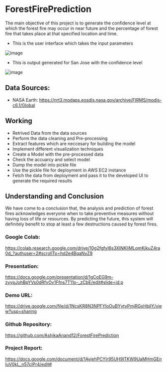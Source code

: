 # ForestFirePrediction
The main objective of this project is to generate the confidence level at which the forest fire may occur in near future and the percentage of forest fire that takes place at that specified location and time.

* This is the user interface which takes the input parameters

![image](https://user-images.githubusercontent.com/90420965/145670795-7dcfc795-ba20-44a6-baef-ee4f9a5923c0.png)


* This is output generated for San Jose with the confidence level

![image](https://user-images.githubusercontent.com/90420965/145670843-1e7e7565-bee9-4817-a0c7-0634b8e6da1a.png)



## Data Sources:
* NASA Earth: https://nrt3.modaps.eosdis.nasa.gov/archive/FIRMS/modis-c6.1/Global

## Working

- Retrived Data from the data sources
- Perform the data cleaning and Pre-processing
- Extract features which are neccesary for building the model
- Implement different visualization techniques
- Create a Model with the pre-processed data
- Check the accuarcy and select model
- Dump the model into pickle file
- Use the pickle file for deployment in AWS EC2 instance 
- Fetch the data from deployment and pass it to the developed UI to generate the required results



## Understanding and Conclusion
We have come to a conclusion that, the analysis and prediction of forest fires acknowledges everyone when to take preventive measures without having loss of life or resources. By predicting the future, this system will definitely benefit to stop at least a few destructions caused by forest fires.


### Google Colab:  
https://colab.research.google.com/drive/10g2fgfyl6s3XINKIiMLomKjkuZ4ra0d_?authuser=2#scrollTo=hd2e4BqaNyZ8

### Presentation: 
https://docs.google.com/presentation/d/1gCoEG9m-zyypJohBpYVs0dRfvOv1Ffns7T11o-_zCbE/edit#slide=id.p

### Demo URL:
https://drive.google.com/file/d/1NcsKR8N3NPFYIoOuBYytyPmjRGxHbjlY/view?usp=sharing

### Github Repository:
https://github.com/AshikaAnand12/ForestFirePrediction

### Project Report:
https://docs.google.com/document/d/1AyjehPCYIr95UH9lTKW9UaMHmGEnluV0kL_n57cIPr4/edit#

